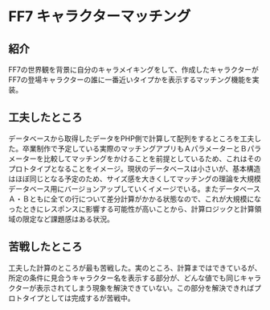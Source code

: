 # FF7 キャラクターマッチング

## 紹介
FF7の世界観を背景に自分のキャラメイキングをして、作成したキャラクターがFF7の登場キャラクターの誰に一番近いタイプかを表示するマッチング機能を実装。

## 工夫したところ
データベースから取得したデータをPHP側で計算して配列をするところを工夫した。卒業制作で予定している実際のマッチングアプリもＡパラメーターとＢパラメーターを比較してマッチングをかけることを前提としているため、これはそのプロトタイプとなることをイメージ。現状のデータベースは小さいが、基本構造はほぼ同じとなる予定のため、サイズ感を大きくしてマッチングの理論を大規模データベース用にバージョンアップしていくイメージでいる。またデータベースＡ・Ｂともに全ての行について差分計算がかかる状態なので、これが大規模になったときにレスポンスに影響する可能性が高いことから、計算ロジックと計算領域の限定など課題感はある状況。

## 苦戦したところ
工夫した計算のところが最も苦戦した。実のところ、計算まではできているが、所定の条件に見合うキャラクター名を表示する部分が、どんな値でも同じキャラクターが表示されてしまう現象を解決できていない。この部分を解決できればプロトタイプとしては完成するが苦戦中。